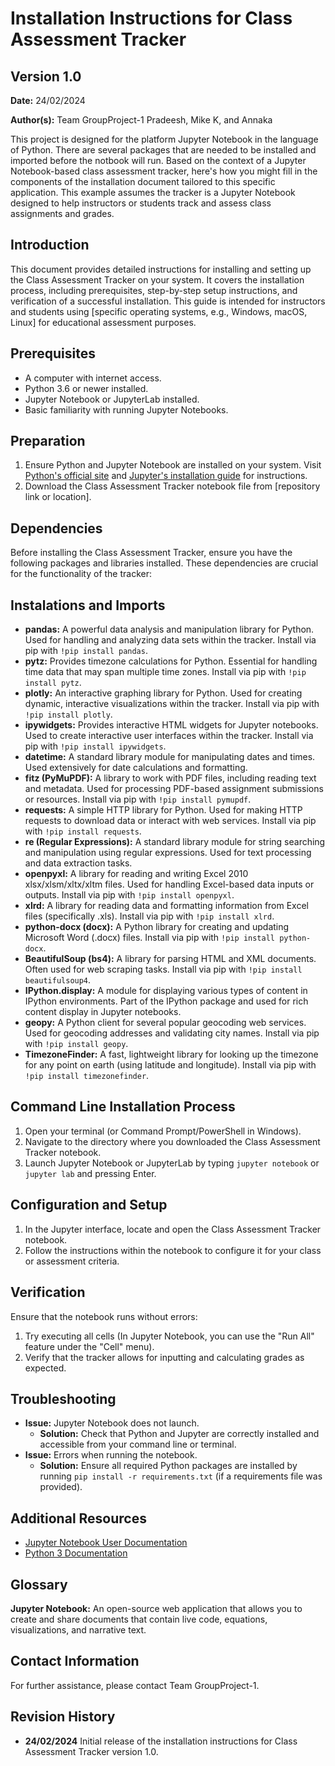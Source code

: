 # Installation Instructions for Class Assessment Tracker
## Version 1.0 
**Date:** 24/02/2024

**Author(s):**
Team GroupProject-1
Pradeesh, Mike K, and Annaka

This project is designed for the platform Jupyter Notebook in the language of Python. 
There are several packages that are needed to be installed and imported before the notbook will run.
Based on the context of a Jupyter Notebook-based class assessment tracker, here's how you might fill in 
the components of the installation document tailored to this specific application. This example assumes
the tracker is a Jupyter Notebook designed to help instructors or students track and assess class assignments 
and grades.

## Introduction
This document provides detailed instructions for installing and setting up the Class Assessment Tracker
on your system. It covers the installation process, including prerequisites, step-by-step setup instructions, 
and verification of a successful installation. This guide is intended for instructors and students using 
[specific operating systems, e.g., Windows, macOS, Linux] for educational assessment purposes.

## Prerequisites
- A computer with internet access.
- Python 3.6 or newer installed.
- Jupyter Notebook or JupyterLab installed.
- Basic familiarity with running Jupyter Notebooks.

## Preparation
1. Ensure Python and Jupyter Notebook are installed on your system. Visit [Python's official site](https://www.python.org/downloads/) 
and [Jupyter's installation guide](https://jupyter.org/install) for instructions.
2. Download the Class Assessment Tracker notebook file from [repository link or location].

## Dependencies
Before installing the Class Assessment Tracker, ensure you have the following packages and libraries installed. 
These dependencies are crucial for the functionality of the tracker:

## Instalations and Imports
- **pandas:** A powerful data analysis and manipulation library for Python. Used for handling and 
analyzing data sets within the tracker. Install via pip with `!pip install pandas`.
- **pytz:** Provides timezone calculations for Python. Essential for handling time data that may span
multiple time zones. Install via pip with `!pip install pytz`.
- **plotly:** An interactive graphing library for Python. Used for creating dynamic, interactive 
visualizations within the tracker. Install via pip with `!pip install plotly`.
- **ipywidgets:** Provides interactive HTML widgets for Jupyter notebooks. Used to create interactive user 
interfaces within the tracker. Install via pip with `!pip install ipywidgets`.
- **datetime:** A standard library module for manipulating dates and times. Used extensively for date 
calculations and formatting.
- **fitz (PyMuPDF):** A library to work with PDF files, including reading text and metadata. Used for
processing PDF-based assignment submissions or resources. Install via pip with `!pip install pymupdf`.
- **requests:** A simple HTTP library for Python. Used for making HTTP requests to download data or 
interact with web services. Install via pip with `!pip install requests`.
- **re (Regular Expressions):** A standard library module for string searching and manipulation 
using regular expressions. Used for text processing and data extraction tasks.
- **openpyxl:** A library for reading and writing Excel 2010 xlsx/xlsm/xltx/xltm files. Used for 
handling Excel-based data inputs or outputs. Install via pip with `!pip install openpyxl`.
- **xlrd:** A library for reading data and formatting information from Excel files (specifically .xls).
Install via pip with `!pip install xlrd`.
- **python-docx (docx):** A Python library for creating and updating Microsoft Word (.docx) files. 
Install via pip with `!pip install python-docx`.
- **BeautifulSoup (bs4):** A library for parsing HTML and XML documents. Often used for web scraping tasks.
Install via pip with `!pip install beautifulsoup4`.
- **IPython.display:** A module for displaying various types of content in IPython environments. 
Part of the IPython package and used for rich content display in Jupyter notebooks.
- **geopy:** A Python client for several popular geocoding web services. Used for geocoding addresses
and validating city names. Install via pip with `!pip install geopy`.
- **TimezoneFinder:** A fast, lightweight library for looking up the timezone for any point on earth 
(using latitude and longitude). Install via pip with `!pip install timezonefinder`.

## Command Line Installation Process
1. Open your terminal (or Command Prompt/PowerShell in Windows).
2. Navigate to the directory where you downloaded the Class Assessment Tracker notebook.
3. Launch Jupyter Notebook or JupyterLab by typing `jupyter notebook` or `jupyter lab` and pressing Enter.

## Configuration and Setup
1. In the Jupyter interface, locate and open the Class Assessment Tracker notebook.
2. Follow the instructions within the notebook to configure it for your class or assessment criteria.

## Verification
Ensure that the notebook runs without errors:
1. Try executing all cells (In Jupyter Notebook, you can use the "Run All" feature under the "Cell" menu).
2. Verify that the tracker allows for inputting and calculating grades as expected.

## Troubleshooting
- **Issue:** Jupyter Notebook does not launch.
  - **Solution:** Check that Python and Jupyter are correctly installed and accessible from your command line or terminal.
- **Issue:** Errors when running the notebook.
  - **Solution:** Ensure all required Python packages are installed by running `pip install -r requirements.txt` 
  (if a requirements file was provided).

## Additional Resources
- [Jupyter Notebook User Documentation](https://jupyter-notebook.readthedocs.io/en/stable/)
- [Python 3 Documentation](https://docs.python.org/3/)

## Glossary
**Jupyter Notebook:** An open-source web application that allows you to create and share documents 
that contain live code, equations, visualizations, and narrative text.

## Contact Information
For further assistance, please contact Team GroupProject-1.

## Revision History
- **24/02/2024** Initial release of the installation instructions for Class Assessment Tracker version 1.0.

